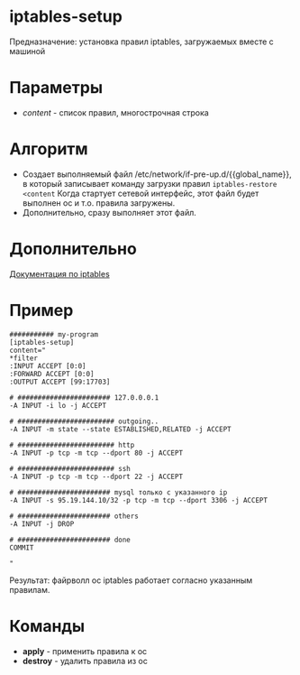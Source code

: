 # iptables-setup

Предназначение: установка правил iptables, загружаемых вместе с машиной

# Параметры
* *content* - список правил, многострочная строка

# Алгоритм
* Создает выполняемый файл /etc/network/if-pre-up.d/{{global_name}}, 
  в который записывает команду загрузки правил
  `iptables-restore <content`
  Когда стартует сетевой интерфейс, этот файл будет выполнен ос и т.о. правила загружены.
* Дополнительно, сразу выполняет этот файл.

# Дополнительно

[Документация по iptables](https://netfilter.org/documentation/HOWTO//packet-filtering-HOWTO-7.html#ss7.2)

# Пример
```
########### my-program
[iptables-setup]
content="
*filter
:INPUT ACCEPT [0:0]
:FORWARD ACCEPT [0:0]
:OUTPUT ACCEPT [99:17703]

# ####################### 127.0.0.0.1
-A INPUT -i lo -j ACCEPT

# ######################## outgoing..
-A INPUT -m state --state ESTABLISHED,RELATED -j ACCEPT

# ######################## http
-A INPUT -p tcp -m tcp --dport 80 -j ACCEPT

# ######################## ssh
-A INPUT -p tcp -m tcp --dport 22 -j ACCEPT

# ####################### mysql только с указанного ip
-A INPUT -s 95.19.144.10/32 -p tcp -m tcp --dport 3306 -j ACCEPT

# ####################### others
-A INPUT -j DROP

# ####################### done
COMMIT

"

```
Результат: файрволл ос iptables работает согласно указанным правилам.


# Команды

* **apply** - применить правила к ос
* **destroy** - удалить правила из ос
